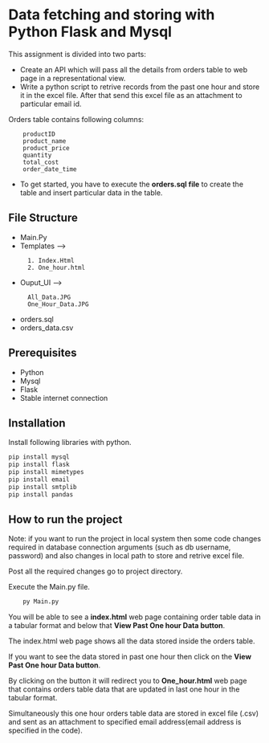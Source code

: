 # Data fetching and storing with Python Flask and Mysql

This assignment is divided into two parts:

- Create an API which will pass all the details from orders table to web page in a representational view.
- Write a python script to retrive records from the past one hour and store it in the excel file. After that send this excel file as an attachment to particular email id.

Orders table contains following columns:
```
    productID 
    product_name
    product_price
    quantity
    total_cost
    order_date_time
```
- To get started, you have to execute the **orders.sql file** to create the table and insert particular data in the table.

## File Structure
- Main.Py
- Templates -->
   ```
     1. Index.Html
     2. One_hour.html
   ```
- Ouput_UI -->
   ```     
     All_Data.JPG
     One_Hour_Data.JPG
   ```
- orders.sql
- orders_data.csv

## Prerequisites
- Python
- Mysql
- Flask
- Stable internet connection 

## Installation

Install following libraries with python.
```python
pip install mysql
pip install flask
pip install mimetypes
pip install email
pip install smtplib
pip install pandas
```

## How to run the project

Note: if you want to run the project in local system then some code changes required in database connection arguments (such as db username, password) and also changes in local path to store and retrive excel file.

Post all the required changes go to project directory.

Execute the Main.py file.
 
 ```python     
     py Main.py
 ```

You will be able to see a **index.html** web page containing order table data in a tabular format and below that **View Past One hour Data button**. 

The index.html web page shows all the data stored inside the orders table. 

If you want to see the data stored in past one  hour then click on the **View Past One hour Data button**. 

By clicking on the button it will redirect you to **One_hour.html** web page that contains orders table data that are updated in last one hour in the tabular format.

Simultaneously this one hour orders table data are stored in excel file (.csv) and sent as an attachment to specified email address(email address is specified in the code). 
